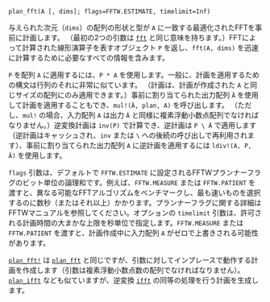 ```
plan_fft(A [, dims]; flags=FFTW.ESTIMATE, timelimit=Inf)
```

与えられた次元（`dims`）の配列の形状と型が `A` に一致する最適化されたFFTを事前に計画します。 （最初の2つの引数は [`fft`](@ref) と同じ意味を持ちます。）FFTによって計算された線形演算子を表すオブジェクト `P` を返し、`fft(A, dims)` を迅速に計算するために必要なすべての情報を含みます。

`P` を配列 `A` に適用するには、`P * A` を使用します。一般に、計画を適用するための構文は行列のそれに非常に似ています。 （計画は、計画が作成された `A` と同じサイズの配列にのみ適用できます。）事前に割り当てられた出力配列 `Â` を使用して計画を適用することもでき、`mul!(Â, plan, A)` を呼び出します。 （ただし、`mul!` の場合、入力配列 `A` は出力 `Â` と同様に複素浮動小数点配列でなければなりません。）逆変換計画は `inv(P)` で計算でき、逆計画は `P \ Â` で適用します（逆計画はキャッシュされ、`inv` または `\` への後続の呼び出しで再利用されます）、事前に割り当てられた出力配列 `A` に逆計画を適用するには `ldiv!(A, P, Â)` を使用します。

`flags` 引数は、デフォルトで `FFTW.ESTIMATE` に設定されるFFTWプランナーフラグのビット単位の論理和です。例えば、`FFTW.MEASURE` または `FFTW.PATIENT` を渡すと、異なる可能なFFTアルゴリズムをベンチマークし、最も速いものを選択するのに数秒（またはそれ以上）かかります。プランナーフラグに関する詳細はFFTWマニュアルを参照してください。オプションの `timelimit` 引数は、許可される計画時間の大まかな上限を秒単位で指定します。`FFTW.MEASURE` または `FFTW.PATIENT` を渡すと、計画作成中に入力配列 `A` がゼロで上書きされる可能性があります。

[`plan_fft!`](@ref) は [`plan_fft`](@ref) と同じですが、引数に対してインプレースで動作する計画を作成します（引数は複素浮動小数点数の配列でなければなりません）。[`plan_ifft`](@ref) なども似ていますが、逆変換 [`ifft`](@ref) の同等の処理を行う計画を生成します。

